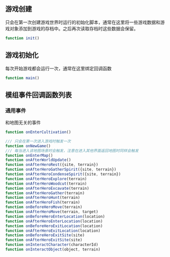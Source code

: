 ## 游戏创建

只会在第一次创建游戏世界时运行的初始化脚本，通常在这里将一些游戏数据和游戏对象添加到游戏的存档中。之后再次读取存档时这些数据会保留。

```javascript
function init()
```

## 游戏初始化

每次开始游戏都会运行一次，通常在这里绑定回调函数

```javascript
function main()
```

## 模组事件回调函数列表

### 通用事件

和地图无关的事件

```javascript
function onEnterCultivation()
```

```javascript
/// 只会在第一次进入游戏时触发一次
function onNewGame()
/// 每当进入该地图场景时会触发，注意在进入其他界面返回地图时同样会触发
function onEnterMap()
function onAfterWorldUpdate()
function onAfterHeroRest({site, terrain})
function onAfterHeroGatherSpirit({site, terrain})
function onAfterHeroCondenseSpirit({site, terrain})
function onAfterHeroExplore(terrain)
function onAfterHeroWoodcut(terrain)
function onAfterHeroExcavate(terrain)
function onAfterHeroGather(terrain)
function onAfterHeroHunt(terrain)
function onAfterHeroFish(terrain)
function onBeforeHeroMove(terrain)
function onAfterHeroMove(terrain, target)
function onBeforeHeroEnterLocation(location)
function onAfterHeroEnterLocation(location)
function onBeforeHeroExitLocation(location)
function onAfterHeroExitLocation(location)
function onBeforeHeroExitSite(site)
function onAfterHeroExitSite(site)
function onInteractCharacter(characterId)
function onInteractObject(object, terrain)
```
